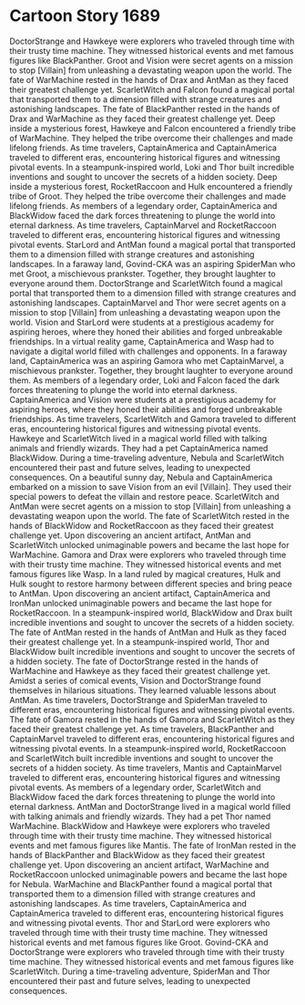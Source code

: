 # Cartoon Story 1689

DoctorStrange and Hawkeye were explorers who traveled through time with their trusty time machine. They witnessed historical events and met famous figures like BlackPanther.
Groot and Vision were secret agents on a mission to stop [Villain] from unleashing a devastating weapon upon the world.
The fate of WarMachine rested in the hands of Drax and AntMan as they faced their greatest challenge yet.
ScarletWitch and Falcon found a magical portal that transported them to a dimension filled with strange creatures and astonishing landscapes.
The fate of BlackPanther rested in the hands of Drax and WarMachine as they faced their greatest challenge yet.
Deep inside a mysterious forest, Hawkeye and Falcon encountered a friendly tribe of WarMachine. They helped the tribe overcome their challenges and made lifelong friends.
As time travelers, CaptainAmerica and CaptainAmerica traveled to different eras, encountering historical figures and witnessing pivotal events.
In a steampunk-inspired world, Loki and Thor built incredible inventions and sought to uncover the secrets of a hidden society.
Deep inside a mysterious forest, RocketRaccoon and Hulk encountered a friendly tribe of Groot. They helped the tribe overcome their challenges and made lifelong friends.
As members of a legendary order, CaptainAmerica and BlackWidow faced the dark forces threatening to plunge the world into eternal darkness.
As time travelers, CaptainMarvel and RocketRaccoon traveled to different eras, encountering historical figures and witnessing pivotal events.
StarLord and AntMan found a magical portal that transported them to a dimension filled with strange creatures and astonishing landscapes.
In a faraway land, Govind-CKA was an aspiring SpiderMan who met Groot, a mischievous prankster. Together, they brought laughter to everyone around them.
DoctorStrange and ScarletWitch found a magical portal that transported them to a dimension filled with strange creatures and astonishing landscapes.
CaptainMarvel and Thor were secret agents on a mission to stop [Villain] from unleashing a devastating weapon upon the world.
Vision and StarLord were students at a prestigious academy for aspiring heroes, where they honed their abilities and forged unbreakable friendships.
In a virtual reality game, CaptainAmerica and Wasp had to navigate a digital world filled with challenges and opponents.
In a faraway land, CaptainAmerica was an aspiring Gamora who met CaptainMarvel, a mischievous prankster. Together, they brought laughter to everyone around them.
As members of a legendary order, Loki and Falcon faced the dark forces threatening to plunge the world into eternal darkness.
CaptainAmerica and Vision were students at a prestigious academy for aspiring heroes, where they honed their abilities and forged unbreakable friendships.
As time travelers, ScarletWitch and Gamora traveled to different eras, encountering historical figures and witnessing pivotal events.
Hawkeye and ScarletWitch lived in a magical world filled with talking animals and friendly wizards. They had a pet CaptainAmerica named BlackWidow.
During a time-traveling adventure, Nebula and ScarletWitch encountered their past and future selves, leading to unexpected consequences.
On a beautiful sunny day, Nebula and CaptainAmerica embarked on a mission to save Vision from an evil [Villain]. They used their special powers to defeat the villain and restore peace.
ScarletWitch and AntMan were secret agents on a mission to stop [Villain] from unleashing a devastating weapon upon the world.
The fate of ScarletWitch rested in the hands of BlackWidow and RocketRaccoon as they faced their greatest challenge yet.
Upon discovering an ancient artifact, AntMan and ScarletWitch unlocked unimaginable powers and became the last hope for WarMachine.
Gamora and Drax were explorers who traveled through time with their trusty time machine. They witnessed historical events and met famous figures like Wasp.
In a land ruled by magical creatures, Hulk and Hulk sought to restore harmony between different species and bring peace to AntMan.
Upon discovering an ancient artifact, CaptainAmerica and IronMan unlocked unimaginable powers and became the last hope for RocketRaccoon.
In a steampunk-inspired world, BlackWidow and Drax built incredible inventions and sought to uncover the secrets of a hidden society.
The fate of AntMan rested in the hands of AntMan and Hulk as they faced their greatest challenge yet.
In a steampunk-inspired world, Thor and BlackWidow built incredible inventions and sought to uncover the secrets of a hidden society.
The fate of DoctorStrange rested in the hands of WarMachine and Hawkeye as they faced their greatest challenge yet.
Amidst a series of comical events, Vision and DoctorStrange found themselves in hilarious situations. They learned valuable lessons about AntMan.
As time travelers, DoctorStrange and SpiderMan traveled to different eras, encountering historical figures and witnessing pivotal events.
The fate of Gamora rested in the hands of Gamora and ScarletWitch as they faced their greatest challenge yet.
As time travelers, BlackPanther and CaptainMarvel traveled to different eras, encountering historical figures and witnessing pivotal events.
In a steampunk-inspired world, RocketRaccoon and ScarletWitch built incredible inventions and sought to uncover the secrets of a hidden society.
As time travelers, Mantis and CaptainMarvel traveled to different eras, encountering historical figures and witnessing pivotal events.
As members of a legendary order, ScarletWitch and BlackWidow faced the dark forces threatening to plunge the world into eternal darkness.
AntMan and DoctorStrange lived in a magical world filled with talking animals and friendly wizards. They had a pet Thor named WarMachine.
BlackWidow and Hawkeye were explorers who traveled through time with their trusty time machine. They witnessed historical events and met famous figures like Mantis.
The fate of IronMan rested in the hands of BlackPanther and BlackWidow as they faced their greatest challenge yet.
Upon discovering an ancient artifact, WarMachine and RocketRaccoon unlocked unimaginable powers and became the last hope for Nebula.
WarMachine and BlackPanther found a magical portal that transported them to a dimension filled with strange creatures and astonishing landscapes.
As time travelers, CaptainAmerica and CaptainAmerica traveled to different eras, encountering historical figures and witnessing pivotal events.
Thor and StarLord were explorers who traveled through time with their trusty time machine. They witnessed historical events and met famous figures like Groot.
Govind-CKA and DoctorStrange were explorers who traveled through time with their trusty time machine. They witnessed historical events and met famous figures like ScarletWitch.
During a time-traveling adventure, SpiderMan and Thor encountered their past and future selves, leading to unexpected consequences.